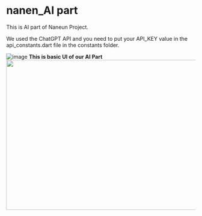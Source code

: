 # nanen_AI part

This is AI part of Naneun Project.

We used the ChatGPT API and you need to put your API_KEY value in the api_constants.dart file in the constants folder.


![image](https://github.com/koreankdj/Naneun_AI/assets/51356219/e6d27841-eef1-47fe-a9d9-688dff548d19)
**This is basic UI of our AI Part**
<img src = "https://github.com/koreankdj/Naneun_AI/assets/51356219/e2ae2ed0-d540-4a2a-a0eb-3e84d06ea7f8" width = "600" height = "400">
